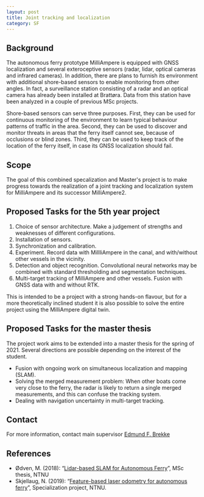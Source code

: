 ```yaml
---
layout: post
title: Joint tracking and localization
category: SF
---
```

## Background
The autonomous ferry prototype MilliAmpere is equipped with GNSS localization and several exteroceptive sensors (radar, lidar, optical cameras and infrared cameras). In addition, there are plans to furnish its environment with additional shore-based sensors to enable monitoring from other angles. In fact, a surveillance station consisting of a radar and an optical camera has already been installed at Brattøra. Data from this station have been analyzed in a couple of previous MSc projects. 

Shore-based sensors can serve three purposes. First, they can be used for continuous monitoring of the environment to learn typical behaviour patterns of traffic in the area. Second, they can be used to discover and monitor threats in areas that the ferry itself cannot see, because of occlusions or blind zones. Third, they can be used to keep track of the location of the ferry itself, in case its GNSS localization should fail. 



## Scope
The goal of this combined specalization and Master's project is to make progress towards the realization of a joint tracking and localization system for MilliAmpere and its successor MilliAmpere2.


## Proposed Tasks for the 5th year project

1. Choice of sensor architecture. Make a judgement of strengths and weaknesses of different configurations.
2. Installation of sensors. 
3. Synchronization and calibration. 
4. Experiment. Record data with MillliAmpere in the canal, and with/without other vessels in the vicinity. 
5. Detection and object recognition. Convolutional neural networks may be combined with standard thresholding and segmentation techniques. 
6. Multi-target tracking of MilliAmpere and other vessels. Fusion with GNSS data with and without RTK.

This is intended to be a project with a strong hands-on flavour, but for a more theoretically inclined student it is also possible to solve the entire project using the MilliAmpere digital twin. 

## Proposed Tasks for the master thesis

The project work aims to be extended into a master thesis for the spring of 2021. Several directions are possible depending on the interest of the student. 

*  Fusion with ongoing work on simultaneous localization and mapping (SLAM). 
* Solving the merged measurement problem: When other boats come very close to the ferry, the radar is likely to return a single merged measurements, and this can confuse the tracking system. 
* Dealing with navigation uncertainty in multi-target tracking. 

## Contact
For more information, contact main supervisor [Edmund F. Brekke](http://www.ntnu.no/ansatte/edmundfo)

## References

* Ødven, M. (2018): “[Lidar-based SLAM for Autonomous Ferry](http://folk.ntnu.no/edmundfo/msc2019-2020/MasterFinalReducedMarius.pdf)”, MSc thesis, NTNU
* Skjellaug, N. (2019): “[Feature-based laser odometry for autonomous ferry](http://folk.ntnu.no/edmundfo/msc2019-2020/Skjellaug-laser-odo.pdf)”, Specialization project, NTNU. 